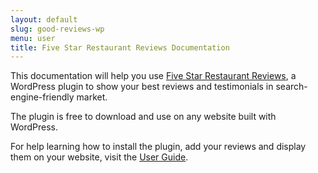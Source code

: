```yaml
---
layout: default
slug: good-reviews-wp
menu: user
title: Five Star Restaurant Reviews Documentation
---
```

This documentation will help you use [Five Star Restaurant Reviews](https://wordpress.org/plugins/good-reviews-wp), a WordPress plugin to show your best reviews and testimonials in search-engine-friendly market.

The plugin is free to download and use on any website built with WordPress.

For help learning how to install the plugin, add your reviews and display them on your website, visit the [User Guide](user).
